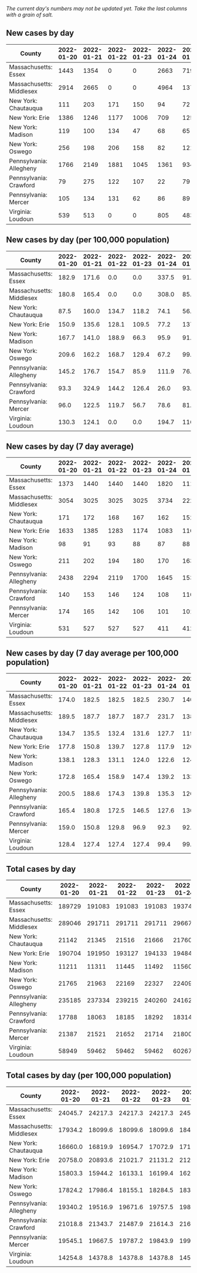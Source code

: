 _The current day's numbers may not be updated yet. Take the last columns with a grain of salt._
## New cases by day

| County | 2022-01-20 | 2022-01-21 | 2022-01-22 | 2022-01-23 | 2022-01-24 | 2022-01-25 | 2022-01-26 |
| --- | --- | --- | --- | --- | --- | --- | --- |
| Massachusetts: Essex | 1443 | 1354 | 0 | 0 | 2663 | 719 | 777 |
| Massachusetts: Middlesex | 2914 | 2665 | 0 | 0 | 4964 | 1375 | 1898 |
| New York: Chautauqua | 111 | 203 | 171 | 150 | 94 | 72 | 132 |
| New York: Erie | 1386 | 1246 | 1177 | 1006 | 709 | 1259 | 874 |
| New York: Madison | 119 | 100 | 134 | 47 | 68 | 65 | 109 |
| New York: Oswego | 256 | 198 | 206 | 158 | 82 | 121 | 189 |
| Pennsylvania: Allegheny | 1766 | 2149 | 1881 | 1045 | 1361 | 934 | 988 |
| Pennsylvania: Crawford | 79 | 275 | 122 | 107 | 22 | 79 | 92 |
| Pennsylvania: Mercer | 105 | 134 | 131 | 62 | 86 | 89 | 160 |
| Virginia: Loudoun | 539 | 513 | 0 | 0 | 805 | 483 | 352 |

## New cases by day (per 100,000 population)

| County | 2022-01-20 | 2022-01-21 | 2022-01-22 | 2022-01-23 | 2022-01-24 | 2022-01-25 | 2022-01-26 |
| --- | --- | --- | --- | --- | --- | --- | --- |
| Massachusetts: Essex | 182.9 | 171.6 | 0.0 | 0.0 | 337.5 | 91.1 | 98.5 |
| Massachusetts: Middlesex | 180.8 | 165.4 | 0.0 | 0.0 | 308.0 | 85.3 | 117.8 |
| New York: Chautauqua | 87.5 | 160.0 | 134.7 | 118.2 | 74.1 | 56.7 | 104.0 |
| New York: Erie | 150.9 | 135.6 | 128.1 | 109.5 | 77.2 | 137.0 | 95.1 |
| New York: Madison | 167.7 | 141.0 | 188.9 | 66.3 | 95.9 | 91.6 | 153.6 |
| New York: Oswego | 209.6 | 162.2 | 168.7 | 129.4 | 67.2 | 99.1 | 154.8 |
| Pennsylvania: Allegheny | 145.2 | 176.7 | 154.7 | 85.9 | 111.9 | 76.8 | 81.2 |
| Pennsylvania: Crawford | 93.3 | 324.9 | 144.2 | 126.4 | 26.0 | 93.3 | 108.7 |
| Pennsylvania: Mercer | 96.0 | 122.5 | 119.7 | 56.7 | 78.6 | 81.3 | 146.2 |
| Virginia: Loudoun | 130.3 | 124.1 | 0.0 | 0.0 | 194.7 | 116.8 | 85.1 |

## New cases by day (7 day average)

| County | 2022-01-20 | 2022-01-21 | 2022-01-22 | 2022-01-23 | 2022-01-24 | 2022-01-25 | 2022-01-26 |
| --- | --- | --- | --- | --- | --- | --- | --- |
| Massachusetts: Essex | 1373 | 1440 | 1440 | 1440 | 1820 | 1112 | 994 |
| Massachusetts: Middlesex | 3054 | 3025 | 3025 | 3025 | 3734 | 2226 | 1974 |
| New York: Chautauqua | 171 | 172 | 168 | 167 | 162 | 152 | 133 |
| New York: Erie | 1633 | 1385 | 1283 | 1174 | 1083 | 1102 | 1094 |
| New York: Madison | 98 | 91 | 93 | 88 | 87 | 88 | 92 |
| New York: Oswego | 211 | 202 | 194 | 180 | 170 | 163 | 173 |
| Pennsylvania: Allegheny | 2438 | 2294 | 2119 | 1700 | 1645 | 1535 | 1446 |
| Pennsylvania: Crawford | 140 | 153 | 146 | 124 | 108 | 110 | 111 |
| Pennsylvania: Mercer | 174 | 165 | 142 | 106 | 101 | 101 | 110 |
| Virginia: Loudoun | 531 | 527 | 527 | 527 | 411 | 412 | 385 |

## New cases by day (7 day average per 100,000 population)

| County | 2022-01-20 | 2022-01-21 | 2022-01-22 | 2022-01-23 | 2022-01-24 | 2022-01-25 | 2022-01-26 |
| --- | --- | --- | --- | --- | --- | --- | --- |
| Massachusetts: Essex | 174.0 | 182.5 | 182.5 | 182.5 | 230.7 | 140.9 | 126.0 |
| Massachusetts: Middlesex | 189.5 | 187.7 | 187.7 | 187.7 | 231.7 | 138.1 | 122.5 |
| New York: Chautauqua | 134.7 | 135.5 | 132.4 | 131.6 | 127.7 | 119.8 | 104.8 |
| New York: Erie | 177.8 | 150.8 | 139.7 | 127.8 | 117.9 | 120.0 | 119.1 |
| New York: Madison | 138.1 | 128.3 | 131.1 | 124.0 | 122.6 | 124.0 | 129.7 |
| New York: Oswego | 172.8 | 165.4 | 158.9 | 147.4 | 139.2 | 133.5 | 141.7 |
| Pennsylvania: Allegheny | 200.5 | 188.6 | 174.3 | 139.8 | 135.3 | 126.2 | 118.9 |
| Pennsylvania: Crawford | 165.4 | 180.8 | 172.5 | 146.5 | 127.6 | 130.0 | 131.2 |
| Pennsylvania: Mercer | 159.0 | 150.8 | 129.8 | 96.9 | 92.3 | 92.3 | 100.5 |
| Virginia: Loudoun | 128.4 | 127.4 | 127.4 | 127.4 | 99.4 | 99.6 | 93.1 |

## Total cases by day

| County | 2022-01-20 | 2022-01-21 | 2022-01-22 | 2022-01-23 | 2022-01-24 | 2022-01-25 | 2022-01-26 |
| --- | --- | --- | --- | --- | --- | --- | --- |
| Massachusetts: Essex | 189729 | 191083 | 191083 | 191083 | 193746 | 194465 | 195242 |
| Massachusetts: Middlesex | 289046 | 291711 | 291711 | 291711 | 296675 | 298050 | 299948 |
| New York: Chautauqua | 21142 | 21345 | 21516 | 21666 | 21760 | 21832 | 21964 |
| New York: Erie | 190704 | 191950 | 193127 | 194133 | 194842 | 196101 | 196975 |
| New York: Madison | 11211 | 11311 | 11445 | 11492 | 11560 | 11625 | 11734 |
| New York: Oswego | 21765 | 21963 | 22169 | 22327 | 22409 | 22530 | 22719 |
| Pennsylvania: Allegheny | 235185 | 237334 | 239215 | 240260 | 241621 | 242555 | 243543 |
| Pennsylvania: Crawford | 17788 | 18063 | 18185 | 18292 | 18314 | 18393 | 18485 |
| Pennsylvania: Mercer | 21387 | 21521 | 21652 | 21714 | 21800 | 21889 | 22049 |
| Virginia: Loudoun | 58949 | 59462 | 59462 | 59462 | 60267 | 60750 | 61102 |

## Total cases by day (per 100,000 population)

| County | 2022-01-20 | 2022-01-21 | 2022-01-22 | 2022-01-23 | 2022-01-24 | 2022-01-25 | 2022-01-26 |
| --- | --- | --- | --- | --- | --- | --- | --- |
| Massachusetts: Essex | 24045.7 | 24217.3 | 24217.3 | 24217.3 | 24554.8 | 24646.0 | 24744.4 |
| Massachusetts: Middlesex | 17934.2 | 18099.6 | 18099.6 | 18099.6 | 18407.6 | 18492.9 | 18610.7 |
| New York: Chautauqua | 16660.0 | 16819.9 | 16954.7 | 17072.9 | 17147.0 | 17203.7 | 17307.7 |
| New York: Erie | 20758.0 | 20893.6 | 21021.7 | 21131.2 | 21208.4 | 21345.4 | 21440.6 |
| New York: Madison | 15803.3 | 15944.2 | 16133.1 | 16199.4 | 16295.2 | 16386.9 | 16540.5 |
| New York: Oswego | 17824.2 | 17986.4 | 18155.1 | 18284.5 | 18351.6 | 18450.7 | 18605.5 |
| Pennsylvania: Allegheny | 19340.2 | 19516.9 | 19671.6 | 19757.5 | 19869.4 | 19946.2 | 20027.5 |
| Pennsylvania: Crawford | 21018.8 | 21343.7 | 21487.9 | 21614.3 | 21640.3 | 21733.7 | 21842.4 |
| Pennsylvania: Mercer | 19545.1 | 19667.5 | 19787.2 | 19843.9 | 19922.5 | 20003.8 | 20150.1 |
| Virginia: Loudoun | 14254.8 | 14378.8 | 14378.8 | 14378.8 | 14573.5 | 14690.3 | 14775.4 |
